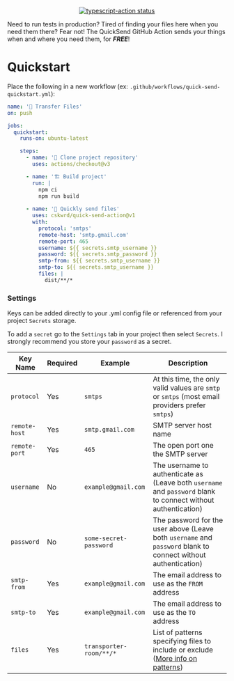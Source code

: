 <p align="center">
  <a href="https://github.com/cskwrd/quick-send-action/actions"><img alt="typescript-action status" src="https://github.com/cskwrd/quick-send-action/workflows/build-test/badge.svg"></a>
</p>

Need to run tests in production? Tired of finding your files here when you need them there? Fear not! The QuickSend GitHub Action sends your things when and where you need them, for **_FREE_**!

# Quickstart
Place the following in a new workflow (ex: `.github/workflows/quick-send-quickstart.yml`):
```yml
name: '📡 Transfer Files'
on: push

jobs:
  quickstart:
    runs-on: ubuntu-latest

    steps:
      - name: '🚚 Clone project repository'
        uses: actions/checkout@v3

      - name: '🏗 Build project'
        run: |
          npm ci
          npm run build
    
      - name: '📧 Quickly send files'
        uses: cskwrd/quick-send-action@v1
        with:
          protocol: 'smtps'
          remote-host: 'smtp.gmail.com'
          remote-port: 465
          username: ${{ secrets.smtp_username }}
          password: ${{ secrets.smtp_password }}
          smtp-from: ${{ secrets.smtp_username }}
          smtp-to: ${{ secrets.smtp_username }}
          files: |
            dist/**/*
```

### Settings
Keys can be added directly to your .yml config file or referenced from your project `Secrets` storage.

To add a `secret` go to the `Settings` tab in your project then select `Secrets`.
I strongly recommend you store your `password` as a secret.

| Key Name             | Required | Example                       | Description                                                                                                                                                                                                                                                                                                                                                                                                                                                                                                                                                                                                                                          |
|----------------------|----------|-------------------------------|--------------------------------------------------------------------------------------------------------------------------------------------------------------------------|
| `protocol`           | Yes      | `smtps`                       | At this time, the only valid values are `smtp` or `smtps` (most email providers prefer `smtps`)                                                                          |
| `remote-host`        | Yes      | `smtp.gmail.com`              | SMTP server host name                                                                                                                                                    |
| `remote-port`        | Yes      | `465`                         | The open port one the SMTP server                                                                                                                                        |
| `username`           | No       | `example@gmail.com`           | The username to authenticate as    (Leave both `username` and `password` blank to connect without authentication)                                                        |
| `password`           | No       | `some-secret-password`        | The password for the user above    (Leave both `username` and `password` blank to connect without authentication)                                                        |
| `smtp-from`          | Yes      | `example@gmail.com`           | The email address to use as the `FROM` address                                                                                                                           |
| `smtp-to`            | Yes      | `example@gmail.com`           | The email address to use as the `TO` address                                                                                                                             |
| `files`              | Yes      | `transporter-room/**/*`       | List of patterns specifying files to include or exclude    ([More info on patterns](https://github.com/actions/toolkit/tree/main/packages/glob#patterns))                |
